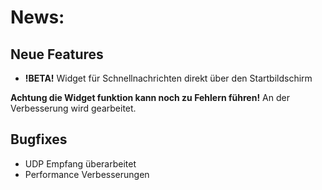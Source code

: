 # News:
## Neue Features

- **!BETA!** Widget für Schnellnachrichten direkt über den Startbildschirm

**Achtung die Widget funktion kann noch zu Fehlern führen!** An der Verbesserung wird gearbeitet.

## Bugfixes

- UDP Empfang überarbeitet
- Performance Verbesserungen
